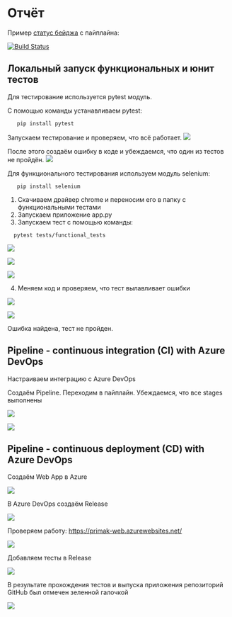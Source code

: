 # Отчёт
Пример [статус бейджа](https://docs.microsoft.com/en-us/azure/devops/pipelines/create-first-pipeline?view=azure-devops&tabs=java%2Ctfs-2018-2%2Cbrowser) с пайплайна:

[![Build Status](https://dev.azure.com/alekseevap0275/prymak/_apis/build/status/Apple1501.PipelinePractice?branchName=master)](https://dev.azure.com/alekseevap0275/prymak/_build/latest?definitionId=3&branchName=master)

## Локальный запуск функциональных и юнит тестов

Для тестирование используется pytest модуль.

С помощью команды устанавливаем pytest:
```shell
   pip install pytest
 ```
Запускаем тестирование и проверяем, что всё работает.
![](./assets/Screenshot_2.png) 

После этого создаём ошибку в коде и убеждаемся, что один из тестов не пройдён.
![](./assets/Screenshot_10.png) 

Для функционального тестирования используем модуль selenium:

```shell
   pip install selenium
 ```
1. Скачиваем драйвер chrome и переносим его в папку с функциональными тестами
2. Запускаем приложение app.py
3. Запускаем тест с помощью команды:

```shell
  pytest tests/functional_tests
```
![](./assets/Screenshot_11.png) 

![](./assets/Screenshot_12.png) 

![](./assets/Screenshot_4.png) 

4. Меняем код и проверяем, что тест вылавливает ошибки

![](./assets/Screenshot_1.png) 

![](./assets/Screenshot_5.png) 

Ошибка найдена, тест не пройден.


## Pipeline - continuous integration (CI) with Azure DevOps

Настраиваем интеграцию с Azure DevOps

Создаём Pipeline. Переходим в пайплайн. Убеждаемся, что все stages выполнены

![](./assets/Screenshot_17.png) 

![](./assets/Screenshot_20.png) 

## Pipeline - continuous deployment (CD) with Azure DevOps

Создаём Web App в Azure

![](./assets/Screenshot_21.png) 

В Azure DevOps создаём Release

![](./assets/Screenshot_25.png) 

Проверяем работу: https://primak-web.azurewebsites.net/

![](./assets/Screenshot_26.png) 

Добавляем тесты в Release

![](./assets/Screenshot_27.png) 

В результате прохождения тестов и выпуска приложения репозиторий GitHub был отмечен зеленной галочкой

![](./assets/Screenshot_23.png) 